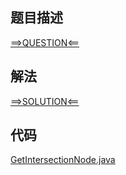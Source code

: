 ## 题目描述

[==>QUESTION<==](https://leetcode-cn.com/problems/liang-ge-lian-biao-de-di-yi-ge-gong-gong-jie-dian-lcof/)

## 解法

[==>SOLUTION<==](https://leetcode-cn.com/problems/liang-ge-lian-biao-de-di-yi-ge-gong-gong-jie-dian-lcof/solution/liang-ge-lian-biao-de-di-yi-ge-gong-gong-pzbs/)

## 代码

[GetIntersectionNode.java](https://github.com/Marshal7cc/leetcode-java/blob/master/src/offer/GetIntersectionNode.java)


